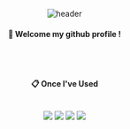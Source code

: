 <div align="center"> 

![header](https://capsule-render.vercel.app/api?type=waving&color=d2e7d6&height=150&section=header&text=SEHUI&fontColor=b8d8be&fontSize=70&animation=fadeIn&fontAlignY=55&desc=%20&descAlignY=62&descAlign=62)
  
####  :wave: Welcome my github profile !

  
 <br/>
 <br/>
  
####  :clipboard: Once I've Used 
  
 <br/>
  
<img src="https://img.shields.io/badge/Jupyter-F37626?style=for-the-badge&logo=Jupyter&logoColor=white">
<img src="https://img.shields.io/badge/MySQL-4479A1?style=for-the-badge&logo=MySQL&logoColor=white">
<img src="https://img.shields.io/badge/Tableau-E97627?style=for-the-badge&logo=Tableau&logoColor=white">
<img src="https://img.shields.io/badge/github-181717?style=for-the-badge&logo=github&logoColor=white">
 
  <br/>
  <br/>
 
  <br/>
  
